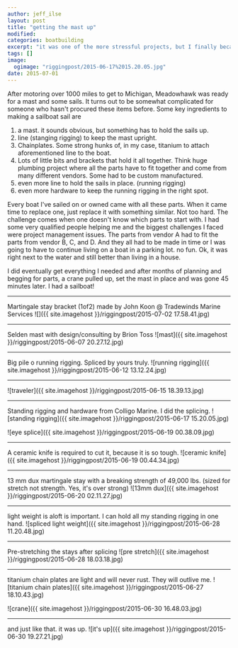 ```yaml
---
author: jeff_ilse
layout: post
title: "getting the mast up"
modified:
categories: boatbuilding
excerpt: "it was one of the more stressful projects, but I finally became a sailboat."
tags: []
image:
  ogimage: "riggingpost/2015-06-17%2015.20.05.jpg"
date: 2015-07-01
---
```


After motoring over 1000 miles to get to Michigan, Meadowhawk was ready for a mast and some sails. It turns out to be somewhat complicated for someone who hasn't procured these items before. Some key ingredients to making a sailboat sail are

 1. a mast. it sounds obvious, but something has to hold the sails up.
 1. line (stanging rigging) to keep the mast upright.
 1. Chainplates. Some strong hunks of, in my case, titanium to attach aforementioned line to the boat.
 1. Lots of little bits and brackets that hold it all together. Think huge plumbing project where all the parts have to fit together and come from many different vendors. Some had to be custom manufactured.
 1. even more line to hold the sails in place. (running rigging) 
 1. even more hardware to keep the running rigging in the right spot.

Every boat I've sailed on or owned came with all these parts. When it came time to replace one, just replace it with something similar. Not too hard. The challenge comes when one doesn't know which parts to start with. I had some very qualified people helping me and the biggest challenges I faced were project management issues. The parts from vendor A had to fit the parts from vendor B, C, and D. And they all had to be made in time or I was going to have to continue living on a boat in a parking lot. no fun. Ok, it was right next to the water and still better than living in a house.

I did eventually get everything I needed and after months of planning and begging for parts, a crane pulled up, set the mast in place and was gone 45 minutes later. I had a sailboat!

-----

Martingale stay bracket (1of2) made by John Koon @ Tradewinds Marine Services 
![]({{ site.imagehost }}/riggingpost/2015-07-02 17.58.41.jpg)

------

Selden mast with design/consulting by Brion Toss
![mast]({{ site.imagehost }}/riggingpost/2015-06-07 20.27.12.jpg)

-------

Big pile o running rigging. Spliced by yours truly.
![running rigging]({{ site.imagehost }}/riggingpost/2015-06-12 13.12.24.jpg)

---------

![traveler]({{ site.imagehost }}/riggingpost/2015-06-15 18.39.13.jpg)

-------

Standing rigging and hardware from Colligo Marine. I did the splicing.
![standing rigging]({{ site.imagehost }}/riggingpost/2015-06-17 15.20.05.jpg)

![eye splice]({{ site.imagehost }}/riggingpost/2015-06-19 00.38.09.jpg)

---------

A ceramic knife is required to cut it, because it is so tough.
![ceramic knife]({{ site.imagehost }}/riggingpost/2015-06-19 00.44.34.jpg)

--------

13 mm dux martingale stay with a breaking strength of 49,000 lbs. (sized for stretch not strength. Yes, it's over strong) 
![13mm dux]({{ site.imagehost }}/riggingpost/2015-06-20 02.11.27.jpg)

-------

light weight is aloft is important. I can hold all my standing rigging in one hand.
![spliced light weight]({{ site.imagehost }}/riggingpost/2015-06-28 11.20.48.jpg)

---------

Pre-stretching the stays after splicing
![pre stretch]({{ site.imagehost }}/riggingpost/2015-06-28 18.03.18.jpg)
 
--------

titanium chain plates are light and will never rust. They will outlive me.
![titanium chain plates]({{ site.imagehost }}/riggingpost/2015-06-27 18.10.43.jpg)

![crane]({{ site.imagehost }}/riggingpost/2015-06-30 16.48.03.jpg)

------

and just like that. it was up.
![it's up]({{ site.imagehost }}/riggingpost/2015-06-30 19.27.21.jpg)


